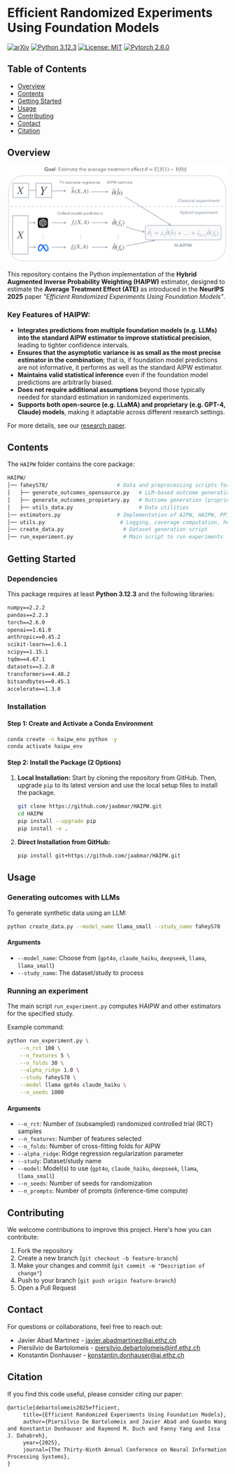 # Efficient Randomized Experiments Using Foundation Models

[![arXiv](https://img.shields.io/badge/stat.ML-arXiv%3A2502.04262-B31B1B.svg)](https://arxiv.org/abs/2502.04262)
[![Python 3.12.3](https://img.shields.io/badge/python-3.12.3-blue.svg)](https://python.org/downloads/release/python-3123/)
[![License: MIT](https://img.shields.io/badge/License-MIT-yellow.svg)](LICENSE)
[![Pytorch 2.6.0](https://img.shields.io/badge/pytorch-2.6.0-green.svg)](https://pytorch.org/)

## Table of Contents
- [Overview](#overview)
- [Contents](#contents)
- [Getting Started](#getting-started)
- [Usage](#usage)
- [Contributing](#contributing)
- [Contact](#contact)
- [Citation](#citation)


## Overview

![HAIPW Diagram](diagram.jpg)

This repository contains the Python implementation of the **Hybrid Augmented Inverse Probability Weighting (HAIPW)** estimator, designed to estimate the **Average Treatment Effect (ATE)** as introduced in the **NeurIPS 2025** paper *"Efficient Randomized Experiments Using Foundation Models"*.

### Key Features of HAIPW:
- **Integrates predictions from multiple foundation models (e.g. LLMs) into the standard AIPW estimator to improve statistical precision**, leading to tighter confidence intervals.
- **Ensures that the asymptotic variance is as small as the most precise estimator in the combination**; that is, if foundation model predictions are not informative, it performs as well as the standard AIPW estimator.
- **Maintains valid statistical inference** even if the foundation model predictions are arbitrarily biased.
- **Does not require additional assumptions** beyond those typically needed for standard estimation in randomized experiments.
- **Supports both open-source (e.g. LLaMA) and proprietary (e.g. GPT-4, Claude) models**, making it adaptable across different research settings.

For more details, see our [research paper](https://arxiv.org/abs/2502.04262).


## Contents

The `HAIPW` folder contains the core package:

```bash
HAIPW/
│── faheyS78/                      # Data and preprocessing scripts for the study by Fahey et al.
│   ├── generate_outcomes_opensource.py   # LLM-based outcome generation (open models)
│   ├── generate_outcomes_propietary.py   # Outcome generation (proprietary models)
│   ├── utils_data.py                     # Data utilities
│── estimators.py                  # Implementation of AIPW, HAIPW, PPI, DiM estimators
│── utils.py                        # Logging, coverage computation, helper functions
│── create_data.py                   # Dataset generation script
│── run_experiment.py                # Main script to run experiments
```


## Getting Started

### **Dependencies**

This package requires at least **Python 3.12.3** and the following libraries:

```txt
numpy==2.2.2
pandas==2.2.3
torch==2.6.0
openai==1.61.0
anthropic==0.45.2
scikit-learn==1.6.1
scipy==1.15.1
tqdm==4.67.1
datasets==3.2.0
transformers==4.48.2
bitsandbytes==0.45.1
accelerate==1.3.0
```

### Installation

#### Step 1: Create and Activate a Conda Environment

```bash
conda create -n haipw_env python -y
conda activate haipw_env
```
#### Step 2: Install the Package (2 Options)

1. **Local Installation:**
   Start by cloning the repository from GitHub. Then, upgrade `pip` to its latest version and use the local setup files to install the package.
   ```bash
   git clone https://github.com/jaabmar/HAIPW.git
   cd HAIPW
   pip install --upgrade pip
   pip install -e .
   ```
2. **Direct Installation from GitHub:**
   ```bash
   pip install git+https://github.com/jaabmar/HAIPW.git
   ```


## Usage

### Generating outcomes with LLMs

To generate synthetic data using an LLM:

```bash
python create_data.py --model_name llama_small --study_name faheyS78
```

#### Arguments

- `--model_name`: Choose from (`gpt4o`, `claude_haiku`, `deepseek`, `llama`, `llama_small`)
- `--study_name`: The dataset/study to process

### Running an experiment

The main script `run_experiment.py` computes HAIPW and other estimators for the specified study.

Example command:

```bash
python run_experiment.py \
    --n_rct 100 \
    --n_features 5 \
    --n_folds 30 \
    --alpha_ridge 1.0 \
    --study faheyS78 \
    --model llama gpt4o claude_haiku \
    --n_seeds 1000
```

#### Arguments

- `--n_rct`: Number of (subsampled) randomized controlled trial (RCT) samples
- `--n_features`: Number of features selected
- `--n_folds`: Number of cross-fitting folds for AIPW
- `--alpha_ridge`: Ridge regression regularization parameter
- `--study`: Dataset/study name
- `--model`: Model(s) to use (`gpt4o`, `claude_haiku`, `deepseek`, `llama`, `llama_small`)
- `--n_seeds`: Number of seeds for randomization
- `--n_prompts`: Number of prompts (inference-time compute)


## Contributing

We welcome contributions to improve this project. Here's how you can contribute:

1. Fork the repository
2. Create a new branch (`git checkout -b feature-branch`)
3. Make your changes and commit (`git commit -m "Description of change"`)
4. Push to your branch (`git push origin feature-branch`)
5. Open a Pull Request


## Contact

For questions or collaborations, feel free to reach out:

- Javier Abad Martinez - [javier.abadmartinez@ai.ethz.ch](mailto:javier.abadmartinez@ai.ethz.ch)
- Piersilvio de Bartolomeis - [piersilvio.debartolomeis@inf.ethz.ch](mailto:piersilvio.debartolomeis@inf.ethz.ch)
- Konstantin Donhauser - [konstantin.donhauser@ai.ethz.ch](mailto:konstantin.donhauser@ai.ethz.ch)


## Citation

If you find this code useful, please consider citing our paper:
 ```
@article{debartolomeis2025efficient,
      title={Efficient Randomized Experiments Using Foundation Models}, 
      author={Piersilvio De Bartolomeis and Javier Abad and Guanbo Wang and Konstantin Donhauser and Raymond M. Duch and Fanny Yang and Issa J. Dahabreh},
      year={2025},
      journal={The Thirty-Ninth Annual Conference on Neural Information Processing Systems},
}
```
